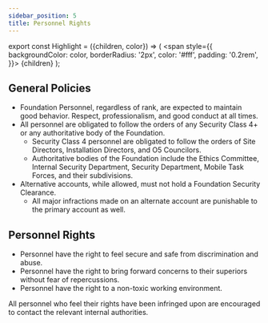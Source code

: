 ```yaml
---
sidebar_position: 5
title: Personnel Rights
---
```


export const Highlight = ({children, color}) => (
<span
style={{
      backgroundColor: color,
      borderRadius: '2px',
      color: '#fff',
      padding: '0.2rem',
    }}>
{children}
</span>
);

## General Policies

- Foundation Personnel, regardless of rank, are expected to maintain good behavior. Respect, professionalism, and good conduct at all times.
- All personnel are obligated to follow the orders of any Security Class 4+ or any authoritative body of the Foundation.
    - Security Class 4 personnel are obligated to follow the orders of Site Directors, Installation Directors, and O5 Councilors. 
    - Authoritative bodies of the Foundation include the Ethics Committee, Internal Security Department, Security Department, Mobile Task Forces, and their subdivisions.
- Alternative accounts, while allowed, must not hold a Foundation Security Clearance.
    - All major infractions made on an alternate account are punishable to the primary account as well. 

## Personnel Rights

- Personnel have the right to feel secure and safe from discrimination and abuse.
- Personnel have the right to bring forward concerns to their superiors without fear of repercussions.
- Personnel have the right to a non-toxic working environment.

All personnel who feel their rights have been infringed upon are encouraged to contact the relevant internal authorities.
